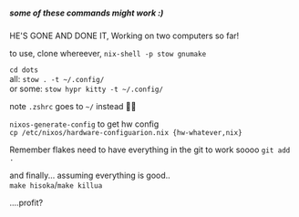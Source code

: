 ##### some of these commands might work :)

HE'S GONE AND DONE IT, 
Working on two computers so far!

to use, clone whereever, 
`nix-shell -p stow gnumake`

`cd dots`\
all: `stow . -t ~/.config/`\
or some: `stow hypr kitty -t ~/.config/`

note `.zshrc` goes to `~/` instead 🤷‍♂️

`nixos-generate-config` to get hw config\
`cp /etc/nixos/hardware-configuarion.nix {hw-whatever,nix}`

Remember flakes need to have everything in the git to work
soooo `git add .`

 and finally... assuming everything is good..\
 `make hisoka`/`make killua`
 
 ....profit?
